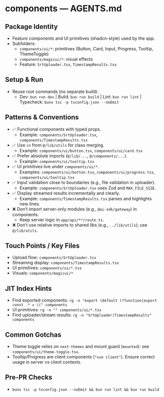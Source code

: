 # components — AGENTS.md

## Package Identity
- Feature components and UI primitives (shadcn-style) used by the app.
- Subfolders:
  - `components/ui/*`: primitives (Button, Card, Input, Progress, Tooltip, ThemeToggle)
  - `components/magicui/*`: visual effects
  - Feature: `SrtUploader.tsx`, `TimestampResults.tsx`

## Setup & Run
- Reuse root commands (no separate build):  
  - Dev: `bun run dev` | Build: `bun run build` | Lint: `bun run lint` | Typecheck: `bunx tsc -p tsconfig.json --noEmit`

## Patterns & Conventions
- ✅ Functional components with typed props.
  - Example: `components/SrtUploader.tsx`, `components/TimestampResults.tsx`
- ✅ Use `cn` from `@/lib/utils` for class merging.
  - Example: `components/ui/button.tsx`, `components/ui/card.tsx`
- ✅ Prefer absolute imports (`@/lib/...`, `@/components/...`).
  - Example: `components/ui/tooltip.tsx`
- ✅ UI primitives live under `components/ui/*`.
  - Examples: `components/ui/button.tsx`, `components/ui/progress.tsx`, `components/ui/tooltip.tsx`
- ✅ Input validation close to boundaries (e.g., file validation in uploader).
  - Example: `components/SrtUploader.tsx` uses Zod and `MAX_FILE_SIZE`.
- ✅ Display streamed results incrementally and clearly.
  - Example: `components/TimestampResults.tsx` parses and highlights new lines.
- ❌ Don’t import server-only modules (e.g., `@ai-sdk/gateway`) in components.
  - Keep server logic in `app/api/**/route.ts`.
- ❌ Don’t use relative imports to shared libs (e.g., `../lib/utils`); use `@/lib/utils`.

## Touch Points / Key Files
- Upload flow: `components/SrtUploader.tsx`
- Streaming display: `components/TimestampResults.tsx`
- UI primitives: `components/ui/*.tsx`
- Visuals: `components/magicui/*`

## JIT Index Hints
- Find exported components: `rg -n "export (default )?function|export const .* = \(" components`
- UI primitives: `rg -n "" components/ui/*.tsx`
- Find uploader/stream results: `rg -n "SrtUploader|TimestampResults" components`

## Common Gotchas
- Theme toggle relies on `next-themes` and mount guard (`mounted`): see `components/ui/theme-toggle.tsx`.
- Tooltip/Progress are client components (`"use client"`). Ensure correct usage in server vs client contexts.

## Pre-PR Checks
- `bunx tsc -p tsconfig.json --noEmit && bun run lint && bun run build`
